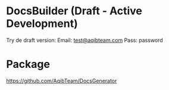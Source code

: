 # DocsBuilder (Draft - Active Development)

Try de draft version:
Email: test@aqibteam.com
Pass: password


# Package
https://github.com/AqibTeam/DocsGenerator
